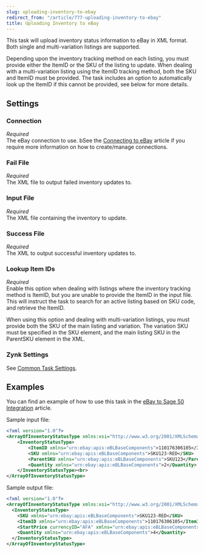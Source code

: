 ```yaml
---
slug: uploading-inventory-to-ebay
redirect_from: "/article/777-uploading-inventory-to-ebay"
title: Uploading Inventory to eBay
---
```

This task will upload inventory status information to eBay in XML format. Both single and multi-variation listings are supported.

Depending upon the inventory tracking method on each listing, you must provide either the ItemID or the SKU of the listing to update. When dealing with a multi-variation listing using the ItemID tracking method, both the SKU and ItemID must be provided. The task includes an option to automatically look up the ItemID if this cannot be provided, see below for more details.

## Settings
### Connection
_Required_  
The eBay connection to use. bSee the [Connecting to eBay](connecting-to-ebay) article if you require more information on how to create/manage connections.

### Fail File
_Required_  
The XML file to output failed inventory updates to.

### Input File
_Required_  
The XML file containing the inventory to update.

### Success File
_Required_  
The XML to output successful inventory updates to.

### Lookup Item IDs
_Required_  
Enable this option when dealing with listings where the inventory tracking method is ItemID, but you are unable to provide the ItemID in the input file. This will instruct the task to search for an active listing based on SKU code, and retrieve the ItemID.

When using this option and dealing with multi-variation listings, you must provide both the SKU of the main listing and variation. The variation SKU must be specified in the SKU element, and the main listing SKU in the ParentSKU element in the XML.

### Zynk Settings
See [Common Task Settings](common-task-settings).

## Examples
You can find an example of how to use this task in the [eBay to Sage 50 Integration](ebay-to-sage-to-uk-integration) article.

Sample input file:
```xml
<?xml version="1.0"?>
<ArrayOfInventoryStatusType xmlns:xsi="http://www.w3.org/2001/XMLSchema-instance" xmlns:xsd="http://www.w3.org/2001/XMLSchema">
    <InventoryStatusType>
        <ItemID xmlns="urn:ebay:apis:eBLBaseComponents">110176306105</ItemID>
        <SKU xmlns="urn:ebay:apis:eBLBaseComponents">SKU123-RED</SKU>
        <ParentSKU xmlns="urn:ebay:apis:eBLBaseComponents">SKU123</ParentSKU><!-- Used in conjunction with the Lookup Item IDs setting. Must be provided when dealing with a multi-variation listing and ItemID is not provided -->
        <Quantity xmlns="urn:ebay:apis:eBLBaseComponents">2</Quantity>
    </InventoryStatusType><br>
</ArrayOfInventoryStatusType>
```

Sample output file:

```xml
<?xml version="1.0"?>
<ArrayOfInventoryStatusType xmlns:xsi="http://www.w3.org/2001/XMLSchema-instance" xmlns:xsd="http://www.w3.org/2001/XMLSchema">
  <InventoryStatusType>
    <SKU xmlns="urn:ebay:apis:eBLBaseComponents">SKU123-RED</SKU>
    <ItemID xmlns="urn:ebay:apis:eBLBaseComponents">110176306105</ItemID>
    <StartPrice currencyID="AFA" xmlns="urn:ebay:apis:eBLBaseComponents">25</StartPrice>
    <Quantity xmlns="urn:ebay:apis:eBLBaseComponents">4</Quantity>
  </InventoryStatusType>
</ArrayOfInventoryStatusType>
```
